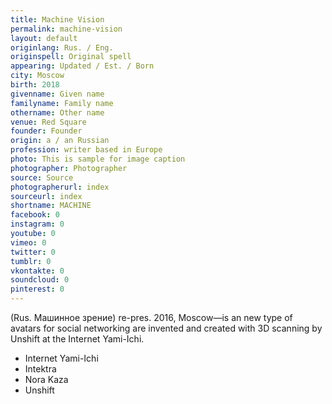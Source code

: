 ```yaml
---
title: Machine Vision
permalink: machine-vision
layout: default
originlang: Rus. / Eng.
originspell: Original spell
appearing: Updated / Est. / Born
city: Moscow
birth: 2018
givenname: Given name
familyname: Family name
othername: Other name
venue: Red Square
founder: Founder
origin: a / an Russian
profession: writer based in Europe
photo: This is sample for image caption
photographer: Photographer
source: Source
photographerurl: index
sourceurl: index
shortname: MACHINE
facebook: 0
instagram: 0
youtube: 0
vimeo: 0
twitter: 0
tumblr: 0
vkontakte: 0
soundcloud: 0
pinterest: 0
---
```



(Rus. Машинное зрение) re-pres. 2016, Moscow—is an new type of avatars for social networking are invented and created with 3D scanning by Unshift at the Internet Yami-Ichi.

+ Internet Yami-Ichi
+ Intektra
+ Nora Kaza
+ Unshift
